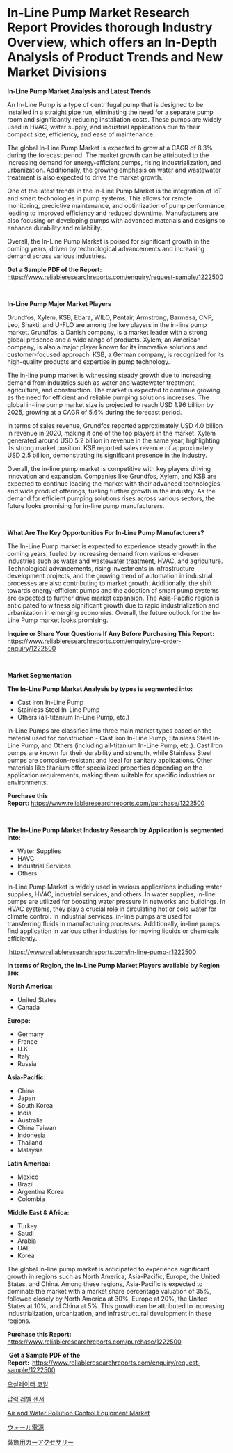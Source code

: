 <p><h1>In-Line Pump Market Research Report Provides thorough Industry Overview, which offers an In-Depth Analysis of Product Trends and New Market Divisions</h1></p><p><strong>In-Line Pump Market Analysis and Latest Trends</strong></p>
<p><p>An In-Line Pump is a type of centrifugal pump that is designed to be installed in a straight pipe run, eliminating the need for a separate pump room and significantly reducing installation costs. These pumps are widely used in HVAC, water supply, and industrial applications due to their compact size, efficiency, and ease of maintenance.</p><p>The global In-Line Pump Market is expected to grow at a CAGR of 8.3% during the forecast period. The market growth can be attributed to the increasing demand for energy-efficient pumps, rising industrialization, and urbanization. Additionally, the growing emphasis on water and wastewater treatment is also expected to drive the market growth.</p><p>One of the latest trends in the In-Line Pump Market is the integration of IoT and smart technologies in pump systems. This allows for remote monitoring, predictive maintenance, and optimization of pump performance, leading to improved efficiency and reduced downtime. Manufacturers are also focusing on developing pumps with advanced materials and designs to enhance durability and reliability.</p><p>Overall, the In-Line Pump Market is poised for significant growth in the coming years, driven by technological advancements and increasing demand across various industries.</p></p>
<p><strong>Get a Sample PDF of the Report:&nbsp;</strong> <a href="https://www.reliableresearchreports.com/enquiry/request-sample/1222500">https://www.reliableresearchreports.com/enquiry/request-sample/1222500</a></p>
<p>&nbsp;</p>
<p><strong>In-Line Pump Major Market Players</strong></p>
<p><p>Grundfos, Xylem, KSB, Ebara, WILO, Pentair, Armstrong, Barmesa, CNP, Leo, Shakti, and U-FLO are among the key players in the in-line pump market. Grundfos, a Danish company, is a market leader with a strong global presence and a wide range of products. Xylem, an American company, is also a major player known for its innovative solutions and customer-focused approach. KSB, a German company, is recognized for its high-quality products and expertise in pump technology.</p><p>The in-line pump market is witnessing steady growth due to increasing demand from industries such as water and wastewater treatment, agriculture, and construction. The market is expected to continue growing as the need for efficient and reliable pumping solutions increases. The global in-line pump market size is projected to reach USD 1.96 billion by 2025, growing at a CAGR of 5.6% during the forecast period.</p><p>In terms of sales revenue, Grundfos reported approximately USD 4.0 billion in revenue in 2020, making it one of the top players in the market. Xylem generated around USD 5.2 billion in revenue in the same year, highlighting its strong market position. KSB reported sales revenue of approximately USD 2.5 billion, demonstrating its significant presence in the industry.</p><p>Overall, the in-line pump market is competitive with key players driving innovation and expansion. Companies like Grundfos, Xylem, and KSB are expected to continue leading the market with their advanced technologies and wide product offerings, fueling further growth in the industry. As the demand for efficient pumping solutions rises across various sectors, the future looks promising for in-line pump manufacturers.</p></p>
<p>&nbsp;</p>
<p><strong>What Are The Key Opportunities For In-Line Pump Manufacturers?</strong></p>
<p><p>The In-Line Pump market is expected to experience steady growth in the coming years, fueled by increasing demand from various end-user industries such as water and wastewater treatment, HVAC, and agriculture. Technological advancements, rising investments in infrastructure development projects, and the growing trend of automation in industrial processes are also contributing to market growth. Additionally, the shift towards energy-efficient pumps and the adoption of smart pump systems are expected to further drive market expansion. The Asia-Pacific region is anticipated to witness significant growth due to rapid industrialization and urbanization in emerging economies. Overall, the future outlook for the In-Line Pump market looks promising.</p></p>
<p><strong>Inquire or Share Your Questions If Any Before Purchasing This Report:</strong> <a href="https://www.reliableresearchreports.com/enquiry/pre-order-enquiry/1222500">https://www.reliableresearchreports.com/enquiry/pre-order-enquiry/1222500</a></p>
<p>&nbsp;</p>
<p><strong>Market Segmentation</strong></p>
<p><strong>The In-Line Pump Market Analysis by types is segmented into:</strong></p>
<p><ul><li>Cast Iron In-Line Pump</li><li>Stainless Steel In-Line Pump</li><li>Others (all-titanium In-Line Pump, etc.)</li></ul></p>
<p><p>In-Line Pumps are classified into three main market types based on the material used for construction - Cast Iron In-Line Pump, Stainless Steel In-Line Pump, and Others (including all-titanium In-Line Pump, etc.). Cast Iron pumps are known for their durability and strength, while Stainless Steel pumps are corrosion-resistant and ideal for sanitary applications. Other materials like titanium offer specialized properties depending on the application requirements, making them suitable for specific industries or environments.</p></p>
<p><strong>Purchase this Report:&nbsp;</strong><a href="https://www.reliableresearchreports.com/purchase/1222500">https://www.reliableresearchreports.com/purchase/1222500</a></p>
<p>&nbsp;</p>
<p><strong>The In-Line Pump Market Industry Research by Application is segmented into:</strong></p>
<p><ul><li>Water Supplies</li><li>HAVC</li><li>Industrial Services</li><li>Others</li></ul></p>
<p><p>In-Line Pump Market is widely used in various applications including water supplies, HVAC, industrial services, and others. In water supplies, in-line pumps are utilized for boosting water pressure in networks and buildings. In HVAC systems, they play a crucial role in circulating hot or cold water for climate control. In industrial services, in-line pumps are used for transferring fluids in manufacturing processes. Additionally, in-line pumps find application in various other industries for moving liquids or chemicals efficiently.</p></p>
<p><a href="https://www.reliableresearchreports.com/in-line-pump-r1222500">&nbsp;https://www.reliableresearchreports.com/in-line-pump-r1222500</a></p>
<p><strong>In terms of Region, the In-Line Pump Market Players available by Region are:</strong></p>
<p>
    <p> <strong> North America: </strong>
        <ul>
            <li>United States</li>
            <li>Canada</li>
        </ul>
        </p> 
    <p> <strong> Europe: </strong>
        <ul>
            <li>Germany</li>
            <li>France</li>
            <li>U.K.</li>
            <li>Italy</li>
            <li>Russia</li>
        </ul>
        </p> 
    <p> <strong> Asia-Pacific: </strong>
        <ul>
            <li>China</li>
            <li>Japan</li>
            <li>South Korea</li>
            <li>India</li>
            <li>Australia</li>
            <li>China Taiwan</li>
            <li>Indonesia</li>
            <li>Thailand</li>
            <li>Malaysia</li>
        </ul>
        </p> 
    <p> <strong> Latin America: </strong>
        <ul>
            <li>Mexico</li>
            <li>Brazil</li>
            <li>Argentina Korea</li>
            <li>Colombia</li>
        </ul>
        </p> 
    <p> <strong> Middle East & Africa: </strong>
        <ul>
            <li>Turkey</li>
            <li>Saudi</li>
            <li>Arabia</li>
            <li>UAE</li>
            <li>Korea</li>
        </ul>
    </p>
    </p>
<p><p>The global in-line pump market is anticipated to experience significant growth in regions such as North America, Asia-Pacific, Europe, the United States, and China. Among these regions, Asia-Pacific is expected to dominate the market with a market share percentage valuation of 35%, followed closely by North America at 30%, Europe at 20%, the United States at 10%, and China at 5%. This growth can be attributed to increasing industrialization, urbanization, and infrastructural development in these regions.</p></p>
<p><strong>Purchase this Report: </strong><a href="https://www.reliableresearchreports.com/purchase/1222500">https://www.reliableresearchreports.com/purchase/1222500</a></p>
<p>&nbsp;<strong>Get a Sample PDF of the Report:&nbsp;&nbsp;</strong><a href="https://www.reliableresearchreports.com/enquiry/request-sample/1222500">https://www.reliableresearchreports.com/enquiry/request-sample/1222500</a></p>
<p><strong></strong></p>
<p><p><a href="https://github.com/GabrielBlanda5656/Market-Research-Report-List-1/blob/main/948612437715.md">오실레이터 코일</a></p><p><a href="https://github.com/vsckjg50460/Market-Research-Report-List-1/blob/main/708712937714.md">압력 레벨 센서</a></p><p><a href="https://github.com/joannagoyvaerts/Market-Research-Report-List-2/blob/main/air-and-water-pollution-control-equipment-market.md">Air and Water Pollution Control Equipment Market</a></p><p><a href="https://github.com/avbqbctihcbe2/Market-Research-Report-List-1/blob/main/959112839685.md">ウォール電源</a></p><p><a href="https://medium.com/@stefansmith00/%E8%A3%85%E9%A3%BE%E8%BB%8A%E7%94%A8%E5%93%81%E5%B8%82%E5%A0%B4-2031%E5%B9%B4%E3%81%BE%E3%81%A7%E3%81%AE%E5%82%BE%E5%90%91-%E4%BA%88%E6%B8%AC-%E7%AB%B6%E4%BA%89%E5%88%86%E6%9E%90-ae49da2a6b04">装飾用カーアクセサリー</a></p></p>